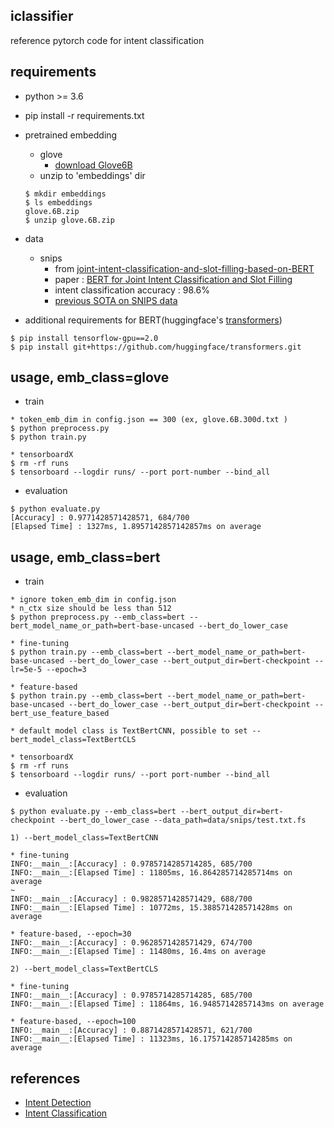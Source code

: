 ## iclassifier

reference pytorch code for intent classification

## requirements

- python >= 3.6

- pip install -r requirements.txt

- pretrained embedding
  - glove
    - [download Glove6B](http://nlp.stanford.edu/data/glove.6B.zip)
  - unzip to 'embeddings' dir
  ```
  $ mkdir embeddings
  $ ls embeddings
  glove.6B.zip
  $ unzip glove.6B.zip 
  ```

- data
  - snips
    - from [joint-intent-classification-and-slot-filling-based-on-BERT](https://github.com/lytum/joint-intent-classification-and-slot-filling-based-on-BERT)
    - paper : [BERT for Joint Intent Classification and Slot Filling](https://arxiv.org/pdf/1902.10909.pdf)
    - intent classification accuracy : 98.6%
    - [previous SOTA on SNIPS data](https://paperswithcode.com/sota/intent-detection-on-snips)


- additional requirements for BERT(huggingface's [transformers](https://github.com/huggingface/transformers.git))
```
$ pip install tensorflow-gpu==2.0
$ pip install git+https://github.com/huggingface/transformers.git
```

## usage, emb_class=glove

- train
```
* token_emb_dim in config.json == 300 (ex, glove.6B.300d.txt )
$ python preprocess.py
$ python train.py

* tensorboardX
$ rm -rf runs
$ tensorboard --logdir runs/ --port port-number --bind_all
```

- evaluation
```
$ python evaluate.py
[Accuracy] : 0.9771428571428571, 684/700
[Elapsed Time] : 1327ms, 1.8957142857142857ms on average
```

## usage, emb_class=bert

- train
```
* ignore token_emb_dim in config.json
* n_ctx size should be less than 512
$ python preprocess.py --emb_class=bert --bert_model_name_or_path=bert-base-uncased --bert_do_lower_case

* fine-tuning
$ python train.py --emb_class=bert --bert_model_name_or_path=bert-base-uncased --bert_do_lower_case --bert_output_dir=bert-checkpoint --lr=5e-5 --epoch=3

* feature-based
$ python train.py --emb_class=bert --bert_model_name_or_path=bert-base-uncased --bert_do_lower_case --bert_output_dir=bert-checkpoint --bert_use_feature_based

* default model class is TextBertCNN, possible to set --bert_model_class=TextBertCLS

* tensorboardX
$ rm -rf runs
$ tensorboard --logdir runs/ --port port-number --bind_all
```

- evaluation
```
$ python evaluate.py --emb_class=bert --bert_output_dir=bert-checkpoint --bert_do_lower_case --data_path=data/snips/test.txt.fs

1) --bert_model_class=TextBertCNN

* fine-tuning
INFO:__main__:[Accuracy] : 0.9785714285714285, 685/700
INFO:__main__:[Elapsed Time] : 11805ms, 16.864285714285714ms on average
~ 
INFO:__main__:[Accuracy] : 0.9828571428571429, 688/700
INFO:__main__:[Elapsed Time] : 10772ms, 15.388571428571428ms on average

* feature-based, --epoch=30
INFO:__main__:[Accuracy] : 0.9628571428571429, 674/700
INFO:__main__:[Elapsed Time] : 11480ms, 16.4ms on average

2) --bert_model_class=TextBertCLS

* fine-tuning
INFO:__main__:[Accuracy] : 0.9785714285714285, 685/700
INFO:__main__:[Elapsed Time] : 11864ms, 16.94857142857143ms on average

* feature-based, --epoch=100
INFO:__main__:[Accuracy] : 0.8871428571428571, 621/700
INFO:__main__:[Elapsed Time] : 11323ms, 16.175714285714285ms on average
```

## references

- [Intent Detection](https://paperswithcode.com/task/intent-detection)
- [Intent Classification](https://paperswithcode.com/task/intent-classification)


